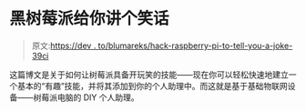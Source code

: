 # 黑树莓派给你讲个笑话

> 原文:[https://dev . to/blumareks/hack-raspberry-pi-to-tell-you-a-joke-39ci](https://dev.to/blumareks/hack-raspberry-pi-to-tell-you-a-joke-39ci)

这篇博文是关于如何让树莓派具备开玩笑的技能——现在你可以轻松快速地建立一个基本的“有趣”技能，并将其添加到你的个人助理中。而这就是基于基础物联网设备——树莓派电脑的 DIY 个人助理。